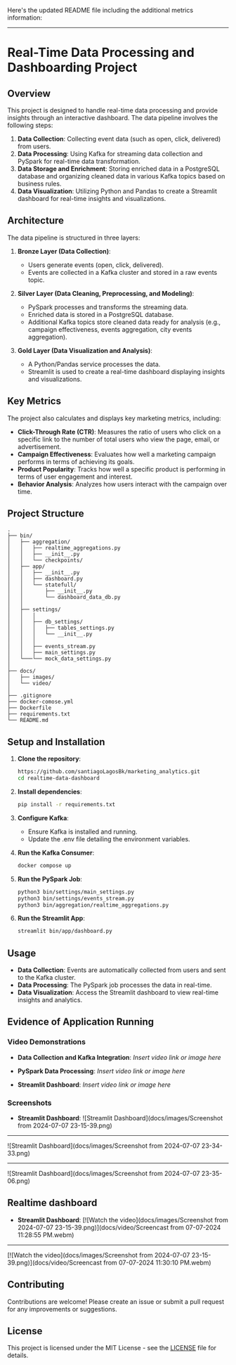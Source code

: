 Here's the updated README file including the additional metrics information:

---

# Real-Time Data Processing and Dashboarding Project

## Overview

This project is designed to handle real-time data processing and provide insights through an interactive dashboard. The data pipeline involves the following steps:

1. **Data Collection**: Collecting event data (such as open, click, delivered) from users.
2. **Data Processing**: Using Kafka for streaming data collection and PySpark for real-time data transformation.
3. **Data Storage and Enrichment**: Storing enriched data in a PostgreSQL database and organizing cleaned data in various Kafka topics based on business rules.
4. **Data Visualization**: Utilizing Python and Pandas to create a Streamlit dashboard for real-time insights and visualizations.

## Architecture

The data pipeline is structured in three layers:

1. **Bronze Layer (Data Collection)**:
    - Users generate events (open, click, delivered).
    - Events are collected in a Kafka cluster and stored in a raw events topic.

2. **Silver Layer (Data Cleaning, Preprocessing, and Modeling)**:
    - PySpark processes and transforms the streaming data.
    - Enriched data is stored in a PostgreSQL database.
    - Additional Kafka topics store cleaned data ready for analysis (e.g., campaign effectiveness, events aggregation, city events aggregation).

3. **Gold Layer (Data Visualization and Analysis)**:
    - A Python/Pandas service processes the data.
    - Streamlit is used to create a real-time dashboard displaying insights and visualizations.

## Key Metrics

The project also calculates and displays key marketing metrics, including:

- **Click-Through Rate (CTR)**: Measures the ratio of users who click on a specific link to the number of total users who view the page, email, or advertisement.
- **Campaign Effectiveness**: Evaluates how well a marketing campaign performs in terms of achieving its goals.
- **Product Popularity**: Tracks how well a specific product is performing in terms of user engagement and interest.
- **Behavior Analysis**: Analyzes how users interact with the campaign over time.

## Project Structure

```
.
├── bin/
│   ├── aggregation/
│   │   ├── realtime_aggregations.py
│   │   ├── __init__.py
│   │   └── checkpoints/
│   ├── app/
│   │   ├── __init__.py    
│   │   ├── dashboard.py
│   │   └── statefull/
│   │       ├── __init__.py
│   │       └── dashboard_data_db.py      
│   │          
│   ├── settings/
│   │   │
│   │   ├── db_settings/
│   │   │   ├── tables_settings.py
│   │   │   └── __init__.py
│   │   │    
│   │   ├── events_stream.py
│   │   ├── main_settings.py
│   └───└── mock_data_settings.py
│
├── docs/
│   ├── images/
│   └── video/
│
├── .gitignore
├── docker-comose.yml
├── Dockerfile
├── requirements.txt
└── README.md
```

## Setup and Installation

1. **Clone the repository**:
    ```bash
    https://github.com/santiagoLagosBk/marketing_analytics.git
    cd realtime-data-dashboard
    ```

2. **Install dependencies**:
    ```bash
    pip install -r requirements.txt
    ```

3. **Configure Kafka**:
    - Ensure Kafka is installed and running.
    - Update the .env file detailing the environment variables.

4. **Run the Kafka Consumer**:
    ```bash
    docker compose up
    ```

5. **Run the PySpark Job**:
    ```bash
    python3 bin/settings/main_settings.py
    python3 bin/settings/events_stream.py
    python3 bin/aggregation/realtime_aggregations.py
    ```

6. **Run the Streamlit App**:
    ```bash
    streamlit bin/app/dashboard.py
    ```

## Usage

- **Data Collection**: Events are automatically collected from users and sent to the Kafka cluster.
- **Data Processing**: The PySpark job processes the data in real-time.
- **Data Visualization**: Access the Streamlit dashboard to view real-time insights and analytics.

## Evidence of Application Running

### Video Demonstrations

- **Data Collection and Kafka Integration**:
  _Insert video link or image here_

- **PySpark Data Processing**:
  _Insert video link or image here_

- **Streamlit Dashboard**:
  _Insert video link or image here_

### Screenshots

- **Streamlit Dashboard**:
  ![Streamlit Dashboard](docs/images/Screenshot from 2024-07-07 23-15-39.png)
- --
  ![Streamlit Dashboard](docs/images/Screenshot from 2024-07-07 23-34-33.png)
- --
  ![Streamlit Dashboard](docs/images/Screenshot from 2024-07-07 23-35-06.png)


## Realtime dashboard
- **Streamlit Dashboard**:
  [![Watch the video](docs/images/Screenshot from 2024-07-07 23-15-39.png)](docs/video/Screencast from 07-07-2024 11:28:55 PM.webm)
- --
   [![Watch the video](docs/images/Screenshot from 2024-07-07 23-15-39.png)](docs/video/Screencast from 07-07-2024 11:30:10 PM.webm)


## Contributing

Contributions are welcome! Please create an issue or submit a pull request for any improvements or suggestions.

## License

This project is licensed under the MIT License - see the [LICENSE](LICENSE) file for details.